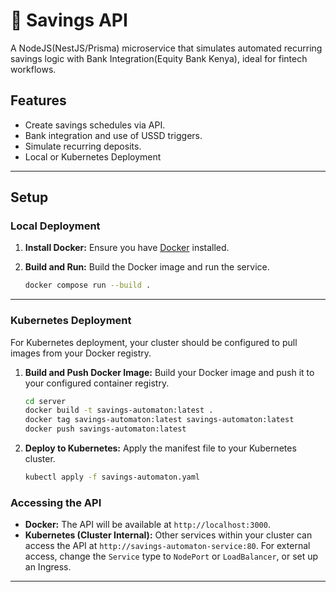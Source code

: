 # 💸 Savings API

A NodeJS(NestJS/Prisma) microservice that simulates automated recurring savings logic with Bank Integration(Equity Bank Kenya), ideal for fintech workflows.

## Features

* Create savings schedules via API.
* Bank integration and use of USSD triggers.
* Simulate recurring deposits.
* Local or Kubernetes Deployment

----

## Setup

### Local Deployment

1. **Install Docker:** Ensure you have [Docker](https://docs.docker.com/) installed.

2. **Build and Run:**
    Build the Docker image and run the service.

    ```bash
    docker compose run --build .
    ```

-----

### Kubernetes Deployment

For Kubernetes deployment, your cluster should be configured to pull images from your Docker registry.

1. **Build and Push Docker Image:**
    Build your Docker image and push it to your configured container registry.

    ```bash
    cd server
    docker build -t savings-automaton:latest .
    docker tag savings-automaton:latest savings-automaton:latest
    docker push savings-automaton:latest
    ```

2. **Deploy to Kubernetes:**
    Apply the manifest file to your Kubernetes cluster.

    ```bash
    kubectl apply -f savings-automaton.yaml
    ```

### Accessing the API

* **Docker:** The API will be available at `http://localhost:3000`.
* **Kubernetes (Cluster Internal):** Other services within your cluster can access the API at `http://savings-automaton-service:80`. For external access, change the `Service` type to `NodePort` or `LoadBalancer`, or set up an Ingress.

-----
